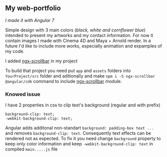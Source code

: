 ## My web-portfolio
_I made it with Angular 7_

Simple design with 3 main colors (_black, white and cornflower blue_) intended to present my artworks and my contact information.
For now it contain images I made with Cinema 4D and Maya + Arnold render. In a future I'd like to include more works, especially animation and expamples of my code.

I added [ngx-scrollbar](https://murhafsousli.github.io/ngx-scrollbar/) in my project

To build that project you need put `app` and `assets` folders into `YourProject/src` folder and aditionally and make `npm i -S ngx-scrollbar @angular/cdk` command to include [ngx-scrollbar](https://murhafsousli.github.io/ngx-scrollbar/) module.

### Knowed issue
I have 2 properties in css to clip text's background (regular and with prefix)
```
background-clip: text;
-webkit-background-clip: text;
```
Angular adds additonal non-standart `background: padding-box text ...`  and removes `background-clip: text`. Consequently text effects can be rendered not as expected. To fix it you need change `background` property to keep only color information and keep `-webkit-background-clip: text` in compiled `main.....js` file

